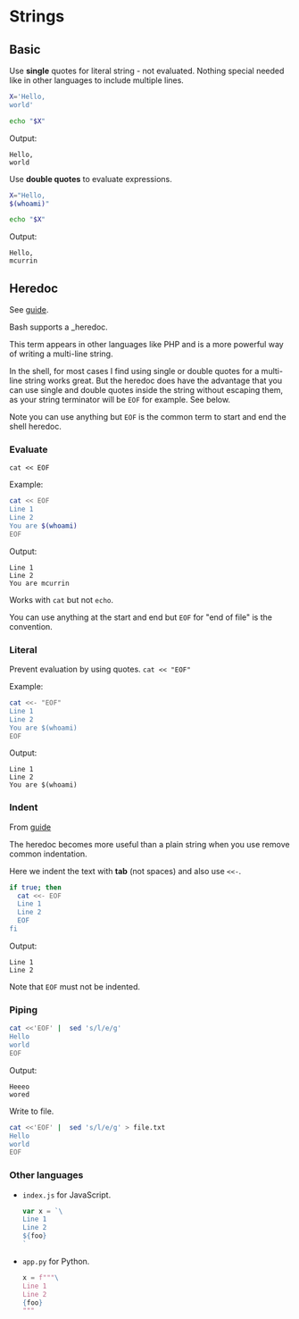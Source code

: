 # Strings


## Basic

Use **single** quotes for literal string - not evaluated. Nothing special needed like in other languages to include multiple lines.

```sh
X='Hello,
world'

echo "$X"
```

Output:
```
Hello,
world
```

Use **double quotes** to evaluate expressions.

```sh
X="Hello,
$(whoami)"

echo "$X"
```

Output:
```
Hello,
mcurrin
```


## Heredoc

See [guide](https://linuxize.com/post/bash-heredoc/).

Bash supports a _heredoc.

This term appears in other languages like PHP and is a more powerful way of writing a multi-line string. 

In the shell, for most cases I find using single or double quotes for a multi-line string works great. But the heredoc does have the advantage that you can use single and double quotes inside the string without escaping them, as your string terminator will be `EOF` for example. See below.

Note you can use anything but `EOF` is the common term to start and end the shell heredoc.

### Evaluate

`cat << EOF`

Example:

```sh
cat << EOF
Line 1
Line 2
You are $(whoami)
EOF
```

Output:
```
Line 1
Line 2
You are mcurrin
```

Works with `cat` but not `echo`.

You can use anything at the start and end but `EOF` for "end of file" is the convention.

### Literal

Prevent evaluation by using quotes. `cat << "EOF"`

Example:

```sh
cat <<- "EOF"
Line 1
Line 2
You are $(whoami)
EOF
```
Output:
```
Line 1
Line 2
You are $(whoami)
```

### Indent

From [guide](https://www.oreilly.com/library/view/bash-cookbook/0596526784/ch03s04.html)

The heredoc becomes more useful than a plain string when you use remove common indentation.

Here we indent the text with **tab** (not spaces) and also use `<<-`.

```sh
if true; then
  cat <<- EOF
  Line 1
  Line 2
  EOF
fi
```
Output:
```
Line 1
Line 2
```

Note that `EOF` must not be indented.

### Piping

```sh
cat <<'EOF' |  sed 's/l/e/g'
Hello
world
EOF
```
Output:
```
Heeeo
wored
```

Write to file.

```sh
cat <<'EOF' |  sed 's/l/e/g' > file.txt
Hello
world
EOF
```


### Other languages

- `index.js` for JavaScript.
    ```javascript
    var x = `\
    Line 1
    Line 2
    ${foo}
    `
    ```
- `app.py` for Python.
    ```python
    x = f"""\
    Line 1
    Line 2
    {foo}
    """
    ```
